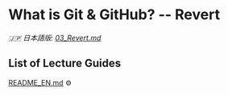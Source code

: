 # What is Git & GitHub? -- Revert

_🇯🇵 日本語版: [03_Revert.md](03_Revert.md)_

## List of Lecture Guides <!-- omit in toc -->
[README_EN.md](README_EN.md) ⚙️
